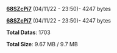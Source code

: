 [**68SZcPi7**](/data/68SZcPi7.txt) (04/11/22 - 23:50)- 4247 bytes

[**68SZcPi7**](/data/68SZcPi7.txt) (04/11/22 - 23:50)- 4247 bytes

**Total Datas**: 1703

**Total Size**: 9.67 MB / 9.7 MB